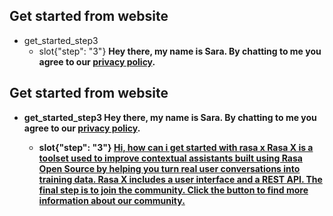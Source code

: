 ## Get started from website
* get_started_step3
    - slot{"step": "3"}
    <B> Hey there, my name is Sara. 
    <B> By chatting to me you agree to our [privacy policy](https://rasa.com/privacy-policy/).

## Get started from website
* get_started_step3
    <B> Hey there, my name is Sara. 
    <B> By chatting to me you agree to our [privacy policy](https://rasa.com/privacy-policy/).
    - slot{"step": "3"}
<U> Hi, how can i get started with [rasa x](product)
    <B> Rasa X is a toolset used to improve contextual assistants built using Rasa Open Source by helping you turn real user conversations into training data. Rasa X includes a user interface and a REST API. 
    <B> The final step is to join the community. Click the button to find more information about our community.